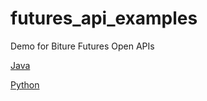 # futures_api_examples
Demo for Biture Futures Open APIs

[Java](futures_api_example_java/readme.md)

[Python](futures_api_example_python/readme.md)
